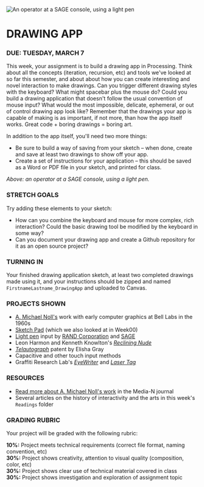 ![An operator at a SAGE console, using a light pen](https://raw.githubusercontent.com/jeffThompson/CreativeProgramming1/master/Images/Week05_Interactivity1/SAGE-ConsoleOperator.jpg)

DRAWING APP
====

### DUE: TUESDAY, MARCH 7

This week, your assignment is to build a drawing app in Processing. Think about all the concepts (iteration, recursion, etc) and tools we've looked at so far this semester, and about about how you can create interesting and novel interaction to make drawings. Can you trigger different drawing styles with the keyboard? What might spacebar plus the mouse do? Could you build a drawing application that doesn't follow the usual convention of mouse input? What would the most impossible, delicate, ephemeral, or out of control drawing app look like? Remember that the drawings your app is capable of making is as important, if not more, than how the app itself works. Great code + boring drawings = boring art. 

In addition to the app itself, you'll need two more things:  

* Be sure to build a way of saving from your sketch – when done, create and save at least two drawings to show off your app.  
* Create a set of instructions for your application – this should be saved as a Word or PDF file in your sketch, and printed for class.  

*Above: an operator at a SAGE console, using a light pen.*  

### STRETCH GOALS  
Try adding these elements to your sketch:

* How can you combine the keyboard and mouse for more complex, rich interaction? Could the basic drawing tool be modified by the keyboard in some way?  
* Can you document your drawing app and create a Github repository for it as an open source project?  

### TURNING IN  
Your finished drawing application sketch, at least two completed drawings made using it, and your instructions should be zipped and named `FirstnameLastname_DrawingApp` and uploaded to Canvas.

### PROJECTS SHOWN  

* [A. Michael Noll's](https://en.wikipedia.org/wiki/A._Michael_Noll) work with early computer graphics at Bell Labs in the 1960s  
* [Sketch Pad](https://en.wikipedia.org/wiki/Sketchpad) (which we also looked at in Week00)  
* [Light pen](https://en.wikipedia.org/wiki/Light_pen) input by [RAND Corporation](https://en.wikipedia.org/wiki/RAND_Tablet) and [SAGE](https://en.wikipedia.org/wiki/Semi-Automatic_Ground_Environment)  
* Leon Harmon and Kenneth Knowlton's [*Reclining Nude*](http://www.medienkunstnetz.de/works/nude/)  
* [*Telautograph*](https://en.wikipedia.org/wiki/Telautograph) patent by Elisha Gray  
* Capacitive and other touch input methods  
* Graffiti Research Lab's [*EyeWriter*](http://www.graffitiresearchlab.com/blog/eyewriter/) and [*Laser Tag*](http://www.graffitiresearchlab.com/blog/projects/laser-tag/#video)  

### RESOURCES  

* [Read more about A. Michael Noll's work](http://median.newmediacaucus.org/routing-mondrian-the-a-michael-noll-experiment/) in the Media-N journal  
* Several articles on the history of interactivity and the arts in this week's `Readings` folder  

### GRADING RUBRIC  
Your project will be graded with the following rubric:

**10%:** Project meets technical requirements (correct file format, naming convention, etc)  
**30%:** Project shows creativity, attention to visual quality (composition, color, etc)  
**30%:** Project shows clear use of technical material covered in class  
**30%:** Project shows investigation and exploration of assignment topic  

